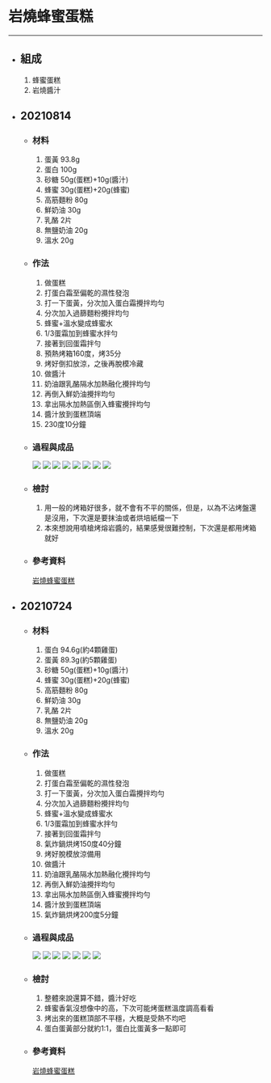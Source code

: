 # 岩燒蜂蜜蛋糕
---
+ ## 組成
  1. 蜂蜜蛋糕
  2. 岩燒醬汁



+ ## 20210814
  + ### 材料
    1. 蛋黃 93.8g
    2. 蛋白 100g
    3. 砂糖 50g(蛋糕)+10g(醬汁)
    4. 蜂蜜 30g(蛋糕)+20g(蜂蜜)
    5. 高筋麵粉 80g 
    6. 鮮奶油  30g 
    7. 乳酪     2片
    8. 無鹽奶油 20g
    9. 溫水 20g
  
  + ### 作法
    1. 做蛋糕
    2. 打蛋白霜至偏乾的濕性發泡
    3. 打一下蛋黃，分次加入蛋白霜攪拌均勻
    4. 分次加入過篩麵粉攪拌均勻
    5. 蜂蜜+溫水變成蜂蜜水
    6. 1/3蛋霜加到蜂蜜水拌勻
    7. 接著到回蛋霜拌勻
    8. 預熱烤箱160度，烤35分
    9. 烤好倒扣放涼，之後再脫模冷藏
    10. 做醬汁
    11. 奶油跟乳酪隔水加熱融化攪拌均勻
    12. 再倒入鮮奶油攪拌均勻
    13. 拿出隔水加熱區倒入蜂蜜攪拌均勻
    14. 醬汁放到蛋糕頂端
    15. 230度10分鐘
  
  + ### 過程與成品
    ![](../../Image/20210814_1.jpg)
    ![](../../Image/20210814_2.jpg)
    ![](../../Image/20210814_3.jpg)
    ![](../../Image/20210814_4.jpg)
    ![](../../Image/20210814_5.jpg)
    ![](../../Image/20210814_6.jpg)
    ![](../../Image/20210814_7.jpg)
    ![](../../Image/20210814_8.jpg)
  
  + ### 檢討
    1. 用一般的烤箱好很多，就不會有不平的關係，但是，以為不沾烤盤還是沒用，下次還是要抹油或者烘培紙檔一下
    2. 本來想說用噴槍烤熔岩醬的，結果感覺很難控制，下次還是都用烤箱就好
  
  + ### 參考資料
    [岩燒蜂蜜蛋糕](https://youtu.be/WP8o4HBJyoE)


+ ## 20210724
  + ### 材料
    1. 蛋白     94.6g(約4顆雞蛋)
    2. 蛋黃     89.3g(約5顆雞蛋)
    3. 砂糖 50g(蛋糕)+10g(醬汁)
    4. 蜂蜜 30g(蛋糕)+20g(蜂蜜)
    5. 高筋麵粉 80g 
    6. 鮮奶油  30g 
    7. 乳酪     2片
    8. 無鹽奶油 20g
    9. 溫水 20g
  
  + ### 作法
    1. 做蛋糕
    2. 打蛋白霜至偏乾的濕性發泡
    3. 打一下蛋黃，分次加入蛋白霜攪拌均勻
    4. 分次加入過篩麵粉攪拌均勻
    5. 蜂蜜+溫水變成蜂蜜水
    6. 1/3蛋霜加到蜂蜜水拌勻
    7. 接著到回蛋霜拌勻
    8. 氣炸鍋烘烤150度40分鐘
    9. 烤好脫模放涼備用
    10. 做醬汁
    11. 奶油跟乳酪隔水加熱融化攪拌均勻
    12. 再倒入鮮奶油攪拌均勻
    13. 拿出隔水加熱區倒入蜂蜜攪拌均勻
    14. 醬汁放到蛋糕頂端
    15. 氣炸鍋烘烤200度5分鐘
  
  + ### 過程與成品
    ![](../../Image/20210724_1.jpg)
    ![](../../Image/20210724_2.jpg)
    ![](../../Image/20210724_3.jpg)
    ![](../../Image/20210724_4.jpg)
    ![](../../Image/20210724_5.jpg)
    ![](../../Image/20210724_6.jpg)
    ![](../../Image/20210724_7.jpg)
  
  + ### 檢討
    1. 整體來說還算不錯，醬汁好吃
    2. 蜂蜜香氣沒想像中的高，下次可能烤蛋糕溫度調高看看
    3. 烤出來的蛋糕頂部不平穩，大概是受熱不均吧
    4. 蛋白蛋黃部分就約1:1，蛋白比蛋黃多一點即可
  
  + ### 參考資料
    [岩燒蜂蜜蛋糕](https://youtu.be/WP8o4HBJyoE)